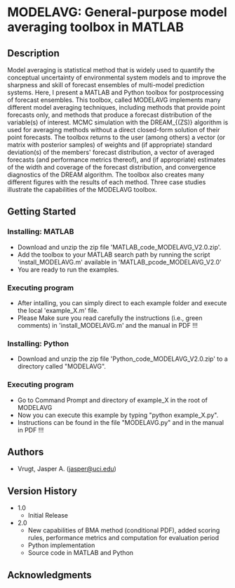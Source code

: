 # MODELAVG: General-purpose model averaging toolbox in MATLAB

## Description

Model averaging is statistical method that is widely used to quantify the conceptual uncertainty of environmental system models and to improve the sharpness and skill of forecast ensembles of multi-model prediction systems. Here, I present a MATLAB and Python toolbox for postprocessing of forecast ensembles. This toolbox, called MODELAVG implements many different model averaging techniques, including methods that provide point forecasts only, and methods that produce a forecast distribution of the variable(s) of interest. MCMC simulation with the DREAM_{(ZS)} algorithm is used for averaging methods without a direct closed-form solution of their point forecasts. The toolbox returns to the user (among others) a vector (or matrix with posterior samples) of weights and (if appropriate) standard deviation(s) of the members' forecast distribution, a vector of averaged forecasts (and performance metrics thereof), and (if appropriate) estimates of the width and coverage of the forecast distribution, and convergence diagnostics of the DREAM algorithm. The toolbox also creates many different figures with the results of each method. Three case studies illustrate the capabilities of the MODELAVG toolbox.

## Getting Started

### Installing: MATLAB

* Download and unzip the zip file 'MATLAB_code_MODELAVG_V2.0.zip'.
* Add the toolbox to your MATLAB search path by running the script 'install_MODELAVG.m' available in 'MATLAB_pcode_MODELAVG_V2.0'
* You are ready to run the examples.

### Executing program

* After intalling, you can simply direct to each example folder and execute the local 'example_X.m' file.
* Please Make sure you read carefully the instructions (i.e., green comments) in 'install_MODELAVG.m' and the manual in PDF !!!  

### Installing: Python

* Download and unzip the zip file 'Python_code_MODELAVG_V2.0.zip' to a directory called "MODELAVG".

### Executing program

* Go to Command Prompt and directory of example_X in the root of MODELAVG
* Now you can execute this example by typing "python example_X.py".
* Instructions can be found in the file "MODELAVG.py" and in the manual in PDF !!!  

## Authors

* Vrugt, Jasper A. (jasper@uci.edu) 

## Version History

* 1.0
    * Initial Release
* 2.0
    * New capabilities of BMA method (conditional PDF), added scoring rules, performance metrics and computation for evaluation period
    * Python implementation
    * Source code in MATLAB and Python

## Acknowledgments
